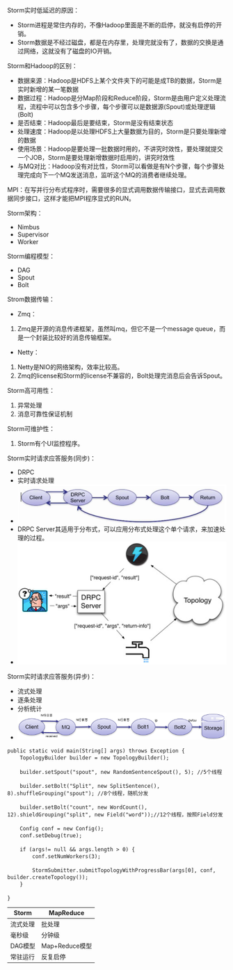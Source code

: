 Storm实时低延迟的原因：<br>
- Storm进程是常住内存的，不像Hadoop里面是不断的启停，就没有启停的开销。
- Storm数据是不经过磁盘，都是在内存里，处理完就没有了，数据的交换是通过网络，这就没有了磁盘的IO开销。

Storm和Hadoop的区别：
- 数据来源：Hadoop是HDFS上某个文件夹下的可能是成TB的数据，Storm是实时新增的某一笔数据
- 数据过程：Hadoop是分Map阶段和Reduce阶段，Storm是由用户定义处理流程，流程中可以包含多个步骤，每个步骤可以是数据源(Spout)或处理逻辑(Bolt)
- 是否结束：Hadoop最后是要结束，Storm是没有结束状态
- 处理速度：Hadoop是以处理HDFS上大量数据为目的，Storm是只要处理新增的数据
- 使用场景：Hadoop是要处理一批数据时用的，不讲究时效性，要处理就提交一个JOB，Storm是要处理新增数据时启用的，讲究时效性
- 与MQ对比：Hadoop没有对比性，Storm可以看做是有N个步骤，每个步骤处理完成向下一个MQ发送消息，监听这个MQ的消费者继续处理。

MPI：在写并行分布式程序时，需要很多的显式调用数据传输接口，显式去调用数据同步接口，这样才能把MPI程序显式的RUN。<br>

Storm架构：
- Nimbus <!-- 主节点-->
- Supervisor <!-- 从节点 -->
- Worker <!-- 任务进程 -->

Storm编程模型：
- DAG
- Spout
- Bolt

Strom数据传输：
- Zmq：
1. Zmq是开源的消息传递框架，虽然叫mq，但它不是一个message queue，而是一个封装比较好的消息传输框架。
- Netty：
1. Netty是NIO的网络架构，效率比较高。
2. Zmq的license和Storm的license不兼容的，Bolt处理完消息后会告诉Spout。

Storm高可用性： 
1. 异常处理
2. 消息可靠性保证机制

Storm可维护性：
1. Storm有个UI监控程序。

Storm实时请求应答服务(同步)：
- DRPC
- 实时请求处理
- ![avatar](DRPC.png)
- DRPC Server其适用于分布式，可以应用分布式处理这个单个请求，来加速处理的过程。
- ![avatar](DRPC2.png)

Storm实时请求应答服务(异步)：
- 流式处理
- 逐条处理
- 分析统计
- ![avatar](Storm异步.png)
```
public static void main(String[] args) throws Exception {
	TopologyBuilder builder = new TopologyBuilder();

	builder.setSpout("spout", new RandomSentenceSpout(), 5); //5个线程

	builder.setBolt("Split", new SplitSentence(), 8).shuffleGrouping("spout"); //8个线程，随机分发

	builder.setBolt("count", new WordCount(), 12).shieldGrouping("split", new Field("word"));//12个线程，按照Field分发

	Config conf = new Config();
	conf.setDebug(true);

	if (args!= null && args.length > 0) {
		conf.setNumWorkers(3);

		StormSubmitter.submitTopologyWithProgressBar(args[0], conf, builder.createTopology());
	}

}
```

|Storm | MapReduce|
|------|----------|
|流式处理|批处理|
|毫秒级|分钟级|
|DAG模型|Map+Reduce模型|
|常驻运行|反复启停|



